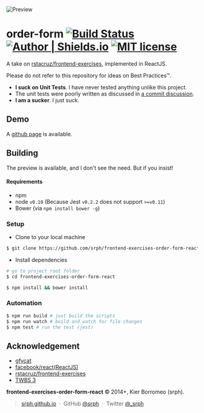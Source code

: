 ![Preview](http://zippy.gfycat.com/FrayedDeafeningGreatdane.gif)

# order-form [![Build Status](https://travis-ci.org/srph/frontend-exercises-order-form-react.svg?branch=master)](https://travis-ci.org/srph/frontend-exercises-order-form-react) [![Author | Shields.io](http://img.shields.io/badge/author-%40srph-blue.svg?style=flat-square)](http://twitter.com/_srph) [![MIT license](http://img.shields.io/badge/license-MIT-brightgreen.svg)](http://opensource.org/licenses/MIT)

A take on [rstacruz/frontend-exercises](https://github.com/rstacruz/frontend-exercises/tree/master/order-form), implemented in ReactJS.

Please do not refer to this repository for ideas on Best Practices™.

- **I suck on Unit Tests**. I have never tested anything unlike this project.
-  The unit tests were poorly written as discussed in [a commit discussion](https://github.com/srph/frontend-exercises-order-form-react/commit/cc65e22df5857bd5aad717ef1afe89a24f2b51da).
- **I am a sucker**. I just suck.

## Demo

A [github page](https://srph.github.io/frontend-exercises-order-form-react) is available.

## Building

The preview is available, and I don't see the need. But if you insist!

#### Requirements

- npm 
- node ```v0.10``` (Because Jest ```v0.2.2``` does not support ```>=v0.11```)
- Bower (via ```npm install bower -g```)

### Setup

- Clone to your local machine

```bash
$ git clone https://github.com/srph/frontend-exercises-order-form-react
```

- Install dependencies

```bash
# go to project root folder
$ cd frontend-exercises-order-form-react

$ npm install && bower install
```

### Automation

```bash
$ npm run build # just build the scripts
$ npm run watch # build and watch for file changes
$ npm test # run the test (jest)
```
## Acknowledgement

- [gfycat](http://gfycat.com/FrayedDeafeningGreatdane)
- [facebook/react(ReactJS)](https://github.com/facebook/react)
- [rstacruz/frontend-exercises](https://github.com/rstacruz/frontend-exercises/tree/master/order-form)
- [TWBS 3](https://github.com/twbs/bootstrap)

**frontend-exercises-order-form-react** © 2014+, Kier Borromeo (srph).

> [srph.github.io](http://srph.github.io) &nbsp;&middot;&nbsp;
> GitHub [@srph](https://github.com/srph) &nbsp;&middot;&nbsp;
> Twitter [@_srph](https://twitter.com/_srph)
